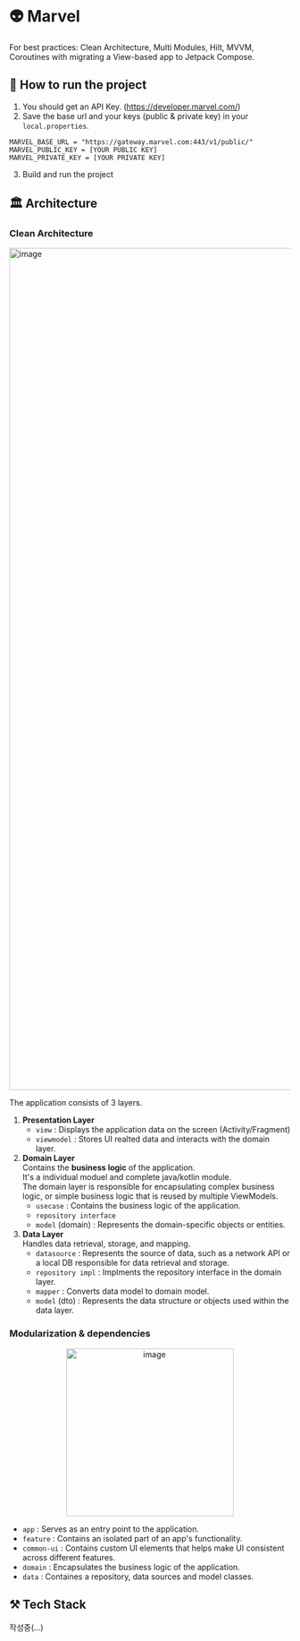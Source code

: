 # 👽 Marvel
For best practices: Clean Architecture, Multi Modules, Hilt, MVVM, Coroutines with migrating a View-based app to Jetpack Compose.

## 🏃 How to run the project
1. You should get an API Key. (https://developer.marvel.com/)
2. Save the base url and your keys (public & private key) in your `local.properties`.
```
MARVEL_BASE_URL = "https://gateway.marvel.com:443/v1/public/"
MARVEL_PUBLIC_KEY = [YOUR PUBLIC KEY]
MARVEL_PRIVATE_KEY = [YOUR PRIVATE KEY]
```
3. Build and run the project

## 🏛 Architecture
### Clean Architecture
<img width="1505" alt="image" src="https://github.com/youlalala/Marvel/assets/62279741/ad92ac74-1a74-49df-a226-969b0cba96ba">

The application consists of 3 layers.

1. **Presentation Layer** <br/>
    - `view` : Displays the application data on the screen (Activity/Fragment)
    - `viewmodel` : Stores UI realted data and interacts with the domain layer.
2. **Domain Layer** <br/>
  Contains the **business logic** of the application. <br/>
  It's a individual moduel and complete java/kotlin module. <br/> 
  The domain layer is responsible for encapsulating complex business logic, or simple business logic that is reused by multiple ViewModels.
    - `usecase` : Contains the business logic of the application.
    - `repository interface`
    - `model` (domain) : Represents the domain-specific objects or entities.
3. **Data Layer** <br/>
   Handles data retrieval, storage, and mapping.
    - `datasource` : Represents the source of data, such as a network API or a local DB responsible for data retrieval and storage.
    - `repository impl` : Implments the repository interface in the domain layer.
    - `mapper` : Converts data model to domain model.
    - `model` (dto) : Represents the data structure or objects used within the data layer.

### Modularization & dependencies
<p align="center">
<img width="300" alt="image" src="https://github.com/youlalala/Marvel/assets/62279741/a5a25aff-5596-498f-b7c7-9e70caeb9dc0"> 
</p>
 
  - `app` : Serves as an entry point to the application.
  - `feature` : Contains an isolated part of an app's functionality.
  - `common-ui` : Contains custom UI elements that helps make UI consistent across different features.
  - `domain` : Encapsulates the business logic of the application.
  - `data` : Containes a repository, data sources and model classes.


## ⚒ Tech Stack

작성중(...)
